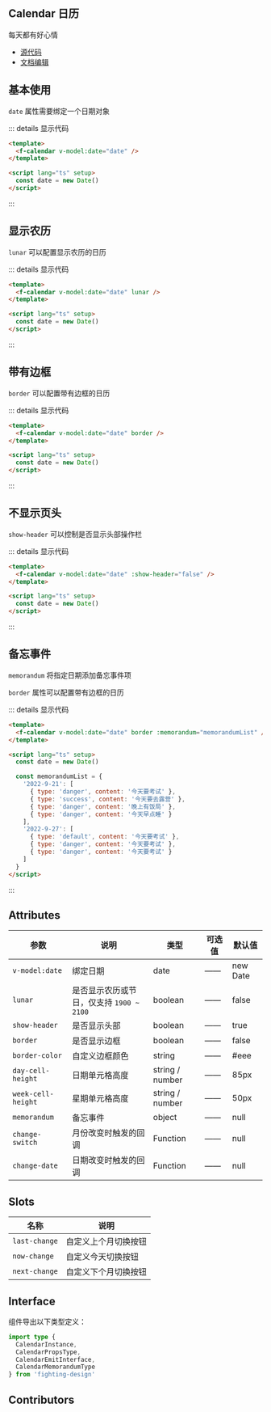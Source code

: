 ## Calendar 日历

每天都有好心情

- [源代码](https://github.com/FightingDesign/fighting-design/tree/master/packages/fighting-design/calendar)
- [文档编辑](https://github.com/FightingDesign/fighting-design/blob/master/docs/docs/components/calendar.md)

## 基本使用

`date` 属性需要绑定一个日期对象

<f-calendar v-model:date="date" />

::: details 显示代码

```html
<template>
  <f-calendar v-model:date="date" />
</template>

<script lang="ts" setup>
  const date = new Date()
</script>
```

:::

## 显示农历

`lunar` 可以配置显示农历的日历

<f-calendar v-model:date="date" lunar/>

::: details 显示代码

```html
<template>
  <f-calendar v-model:date="date" lunar />
</template>

<script lang="ts" setup>
  const date = new Date()
</script>
```

:::

## 带有边框

`border` 可以配置带有边框的日历

<f-calendar v-model:date="date" border/>

::: details 显示代码

```html
<template>
  <f-calendar v-model:date="date" border />
</template>

<script lang="ts" setup>
  const date = new Date()
</script>
```

:::

## 不显示页头

`show-header` 可以控制是否显示头部操作栏

<f-calendar v-model:date="date" :show-header="false"/>

::: details 显示代码

```html
<template>
  <f-calendar v-model:date="date" :show-header="false" />
</template>

<script lang="ts" setup>
  const date = new Date()
</script>
```

:::

## 备忘事件

`memorandum` 将指定日期添加备忘事件项

`border` 属性可以配置带有边框的日历

<f-calendar v-model:date="date" border :memorandum="memorandumList" />

::: details 显示代码

```html
<template>
  <f-calendar v-model:date="date" border :memorandum="memorandumList" />
</template>

<script lang="ts" setup>
  const date = new Date()

  const memorandumList = {
    '2022-9-21': [
      { type: 'danger', content: '今天要考试' },
      { type: 'success', content: '今天要去露营' },
      { type: 'danger', content: '晚上有饭局' },
      { type: 'danger', content: '今天早点睡' }
    ],
    '2022-9-27': [
      { type: 'default', content: '今天要考试' },
      { type: 'danger', content: '今天要考试' },
      { type: 'danger', content: '今天要考试' }
    ]
  }
</script>
```

:::

## Attributes

| 参数               | 说明                                     | 类型            | 可选值 | 默认值   |
| ------------------ | ---------------------------------------- | --------------- | ------ | -------- |
| `v-model:date`     | 绑定日期                                 | date            | ——     | new Date |
| `lunar`            | 是否显示农历或节日，仅支持 `1900 ~ 2100` | boolean         | ——     | false    |
| `show-header`      | 是否显示头部                             | boolean         | ——     | true     |
| `border`           | 是否显示边框                             | boolean         | ——     | false    |
| `border-color`     | 自定义边框颜色                           | string          | ——     | #eee     |
| `day-cell-height`  | 日期单元格高度                           | string / number | ——     | 85px     |
| `week-cell-height` | 星期单元格高度                           | string / number | ——     | 50px     |
| `memorandum`       | 备忘事件                                 | object          | ——     | null     |
| `change-switch`    | 月份改变时触发的回调                     | Function        | ——     | null     |
| `change-date`      | 日期改变时触发的回调                     | Function        | ——     | null     |

## Slots

| 名称          | 说明                 |
| ------------- | -------------------- |
| `last-change` | 自定义上个月切换按钮 |
| `now-change`  | 自定义今天切换按钮   |
| `next-change` | 自定义下个月切换按钮 |

## Interface

组件导出以下类型定义：

```ts
import type {
  CalendarInstance,
  CalendarPropsType,
  CalendarEmitInterface,
  CalendarMemorandumType
} from 'fighting-design'
```

## Contributors

<a href="https://github.com/Tyh2001" target="_blank">
  <f-avatar round src="https://avatars.githubusercontent.com/u/73180970?v=4" />
</a>

<script setup>
  const date = new Date()

  const memorandumList = {
    '2022-9-21': [
      { type: 'danger', content: '今天要考试' },
      { type: 'success', content: '今天要去露营' },
      { type: 'danger', content: '晚上有饭局' },
      { type: 'danger', content: '今天早点睡' }
    ],
    '2022-9-27': [
      { type: 'default', content: '今天要考试' },
      { type: 'danger', content: '今天要考试' },
      { type: 'danger', content: '今天要考试' }
    ]
  }
</script>
